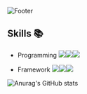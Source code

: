 ![Footer](https://capsule-render.vercel.app/api?type=waving&color=Fae878&height=300&section=footer&text=Welcome&fontSize=70&desc=yn0212%20GitHub%20Profile&fontColor=FFFFFF)


## Skills :books:
- Programming </a><img src="https://img.shields.io/badge/Python-3776AB?style=for-the-badge&logo=Python&logoColor=white"><img src="https://img.shields.io/badge/C++-00599C?style=for-the-badge&logo=C++&logoColor=white"><img src="https://img.shields.io/badge/C-A8B9CC?style=for-the-badge&logo=C&logoColor=white">

- Framework <img src="https://img.shields.io/badge/opencv-5C3EE8?style=for-the-badge&logo=OpenCV&logoColor=white"><img src="https://img.shields.io/badge/tensorflow-FF6F00?style=for-the-badge&logo=tensorflow&logoColor=white"><img src="https://img.shields.io/badge/keras-D00000?style=for-the-badge&logo=Keras&logoColor=white">

![Anurag's GitHub stats](https://github-readme-stats.vercel.app/api?username=yn0212&show_icons=true&theme=flag-india)


